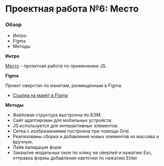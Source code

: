 # Проектная работа №6: Место

### Обзор

* Интро
* Figma
* Методы

**Интро**

[Место](https://alexeyblokhin.github.io/mesto/) - проектная работа по применению JS. 

**Figma**

Проект сверстан по макетам, размещенным в Figma.
* [Ссылка на макет в Figma](https://www.figma.com/file/kRVLKwYG3d1HGLvh7JFWRT/JavaScript.-Sprint-6)

**Методы**

* Файловая структура выстроена по БЭМ.
* Сайт адаптирован для мобильных устройств. 
* JS используется для интерактивных элементов.
* Сетка с изображениями построена при помощи Grid.
* Реализованы сборка и добавление новых элементов из массива и вручную.
* Лайв валидация форм
* Закрытие модальных окон по клику на оверлей и нажатию Esc, отправка формы добавления карточки по нажатию Enter


